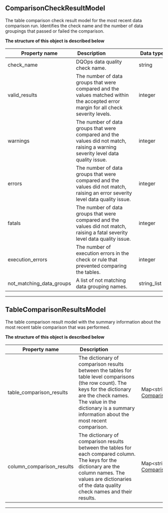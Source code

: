 
## ComparisonCheckResultModel  
The table comparison check result model for the most recent data comparison run. Identifies the check name and the number of data groupings that passed or failed the comparison.  
  

**The structure of this object is described below**  
  

|&nbsp;Property&nbsp;name&nbsp;|&nbsp;Description&nbsp;&nbsp;&nbsp;&nbsp;&nbsp;&nbsp;&nbsp;&nbsp;&nbsp;&nbsp;&nbsp;&nbsp;&nbsp;&nbsp;&nbsp;&nbsp;&nbsp;&nbsp;&nbsp;&nbsp;&nbsp;|&nbsp;Data&nbsp;type&nbsp;|
|---------------|---------------------------------|-----------|
|check_name|DQOps data quality check name.|string|
|valid_results|The number of data groups that were compared and the values matched within the accepted error margin for all check severity levels.|integer|
|warnings|The number of data groups that were compared and the values did not match, raising a warning severity level data quality issue.|integer|
|errors|The number of data groups that were compared and the values did not match, raising an error severity level data quality issue.|integer|
|fatals|The number of data groups that were compared and the values did not match, raising a fatal severity level data quality issue.|integer|
|execution_errors|The number of execution errors in the check or rule that prevented comparing the tables.|integer|
|not_matching_data_groups|A list of not matching data grouping names.|string_list|


___  

## TableComparisonResultsModel  
The table comparison result model with the summary information about the most recent table comparison that was performed.  
  

**The structure of this object is described below**  
  

|&nbsp;Property&nbsp;name&nbsp;|&nbsp;Description&nbsp;&nbsp;&nbsp;&nbsp;&nbsp;&nbsp;&nbsp;&nbsp;&nbsp;&nbsp;&nbsp;&nbsp;&nbsp;&nbsp;&nbsp;&nbsp;&nbsp;&nbsp;&nbsp;&nbsp;&nbsp;|&nbsp;Data&nbsp;type&nbsp;|
|---------------|---------------------------------|-----------|
|table_comparison_results|The dictionary of comparison results between the tables for table level comparisons (the row count). The keys for the dictionary are the check names. The value in the dictionary is a summary information about the most recent comparison.|Map&lt;string, [ComparisonCheckResultModel](#comparisoncheckresultmodel)&gt;|
|column_comparison_results|The dictionary of comparison results between the tables for each compared column. The keys for the dictionary are the column names. The values are dictionaries of the data quality check names and their results.|Map&lt;string, Map&lt;string, [ComparisonCheckResultModel](\docs\client\models\table_comparison_results\#comparisoncheckresultmodel)&gt;&gt;|


___  

